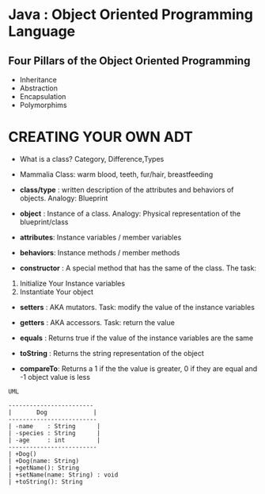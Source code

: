 # Java : Object Oriented Programming Language
## Four Pillars of the Object Oriented Programming 
- Inheritance
- Abstraction
- Encapsulation
- Polymorphims

# CREATING YOUR OWN ADT


- What is a class?  Category, Difference,Types
- Mammalia Class:  warm blood, teeth, fur/hair, breastfeeding

-  **class/type** : written description of the attributes and behaviors of objects. Analogy: Blueprint
- **object** : Instance of a class. Analogy: Physical representation of the blueprint/class
- **attributes**: Instance variables / member variables
- **behaviors**:  Instance methods / member methods

- **constructor** : A special method that has the same of the class. The task:
1. Initialize Your Instance variables
2. Instantiate Your object 

- **setters** : AKA mutators. Task: modify the value of the instance variables
- **getters** : AKA accessors. Task: return the value

- **equals** : Returns true if the value of the instance variables are the same
- **toString** : Returns the string representation of the object
- **compareTo**: Returns a 1 if the the value is greater, 0 if they are equal and -1 object value is less

```
UML

------------------------
|       Dog             |
-------------------------
| -name    : String      | 
| -species : String      | 
| -age     : int         |
-------------------------
| +Dog()
| +Dog(name: String)
| +getName(): String
| +setName(name: String) : void
| +toString(): String 
```


